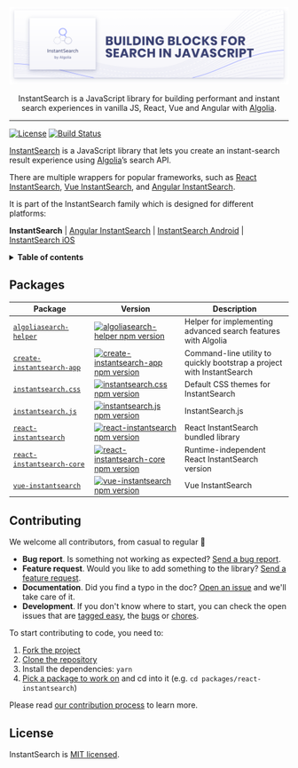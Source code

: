 <p align="center">
  <a href="https://www.algolia.com/doc/guides/building-search-ui/what-is-instantsearch/js/">
    <img alt="InstantSearch.js" src=".github/banner.png">
  </a>

  <p align="center">
    InstantSearch is a JavaScript library for building performant and instant search experiences in vanilla JS, React, Vue and Angular with <a href="https://www.algolia.com/?utm_source=instantsearch.js&utm_campaign=repository">Algolia</a>.
  </p>
</p>

---

[![License][license-image]][license-url]
[![Build Status][ci-svg]][ci-url]

[InstantSearch][instantsearch-docs] is a JavaScript library that lets you create an instant-search result experience using [Algolia][algolia-website]’s search API.

There are multiple wrappers for popular frameworks, such as [React InstantSearch][react-instantsearch-docs], [Vue InstantSearch][vue-instantsearch-docs], and [Angular InstantSearch][angular-instantsearch-docs].

It is part of the InstantSearch family which is designed for different platforms:

**InstantSearch** | [Angular InstantSearch][instantsearch-angular-github] | [InstantSearch Android][instantsearch-android-github] | [InstantSearch iOS][instantsearch-ios-github]

<details>
  <summary><strong>Table of contents</strong></summary>

<!-- START doctoc generated TOC please keep comment here to allow auto update -->
<!-- DON'T EDIT THIS SECTION, INSTEAD RE-RUN doctoc TO UPDATE -->


- [Packages](#packages)
- [Contributing](#contributing)
- [License](#license)

<!-- END doctoc generated TOC please keep comment here to allow auto update -->

</details>

## Packages

| Package | Version | Description |
| --- | --- | --- |
| [`algoliasearch-helper`](packages/algoliasearch-helper) | [![algoliasearch-helper npm version](https://img.shields.io/npm/v/algoliasearch-helper.svg?style=flat-square)](https://npmjs.org/package/algoliasearch-helper) | Helper for implementing advanced search features with Algolia |
| [`create-instantsearch-app`](packages/create-instantsearch-app) | [![create-instantsearch-app npm version](https://img.shields.io/npm/v/create-instantsearch-app.svg?style=flat-square)](https://npmjs.org/package/create-instantsearch-app) | Command-line utility to quickly bootstrap a project with InstantSearch |
| [`instantsearch.css`](packages/instantsearch.css) | [![instantsearch.css npm version](https://img.shields.io/npm/v/instantsearch.css.svg?style=flat-square)](https://npmjs.org/package/instantsearch.css) | Default CSS themes for InstantSearch |
| [`instantsearch.js`](packages/instantsearch.js) | [![instantsearch.js npm version](https://img.shields.io/npm/v/instantsearch.js.svg?style=flat-square)](https://npmjs.org/package/instantsearch.js) | InstantSearch.js |
| [`react-instantsearch`](packages/react-instantsearch) | [![react-instantsearch npm version](https://img.shields.io/npm/v/react-instantsearch.svg?style=flat-square)](https://npmjs.org/package/react-instantsearch)| React InstantSearch bundled library |
| [`react-instantsearch-core`](packages/react-instantsearch-core) | [![react-instantsearch-core npm version](https://img.shields.io/npm/v/react-instantsearch-core.svg?style=flat-square)](https://npmjs.org/package/react-instantsearch-core) | Runtime-independent React InstantSearch version |
| [`vue-instantsearch`](packages/vue-instantsearch) | [![vue-instantsearch npm version](https://img.shields.io/npm/v/vue-instantsearch.svg?style=flat-square)](https://npmjs.org/package/vue-instantsearch) | Vue InstantSearch |

## Contributing

We welcome all contributors, from casual to regular 💙

- **Bug report**. Is something not working as expected? [Send a bug report][contributing-bugreport].
- **Feature request**. Would you like to add something to the library? [Send a feature request][contributing-featurerequest].
- **Documentation**. Did you find a typo in the doc? [Open an issue][contributing-newissue] and we'll take care of it.
- **Development**. If you don't know where to start, you can check the open issues that are [tagged easy][contributing-label-easy], the [bugs][contributing-label-bug] or [chores][contributing-label-chore].

To start contributing to code, you need to:

1.  [Fork the project](https://help.github.com/articles/fork-a-repo/)
1.  [Clone the repository](https://help.github.com/articles/cloning-a-repository/)
1.  Install the dependencies: `yarn`
1.  [Pick a package to work on](#packages) and cd into it (e.g. `cd packages/react-instantsearch`)

Please read [our contribution process](CONTRIBUTING.md) to learn more.

## License

InstantSearch is [MIT licensed][license-url].

<!-- Badges -->

[ci-svg]: https://img.shields.io/circleci/project/github/algolia/instantsearch.svg?style=flat-square
[ci-url]: https://circleci.com/gh/algolia/instantsearch
[license-image]: http://img.shields.io/badge/license-MIT-green.svg?style=flat-square
[license-url]: LICENSE

<!-- Links -->

[algolia-website]: https://www.algolia.com/?utm_source=instantsearch.js&utm_campaign=repository "Algolia's website"
[instantsearch-docs]: https://www.algolia.com/doc/guides/building-search-ui/what-is-instantsearch/js/?utm_source=instantsearch.js&utm_campaign=repository "InstantSearch.js documentation"
[react-instantsearch-docs]: https://www.algolia.com/doc/guides/building-search-ui/what-is-instantsearch/react/?utm_source=instantsearch.js&utm_campaign=repository "React InstantSearch documentation"
[vue-instantsearch-docs]: https://www.algolia.com/doc/guides/building-search-ui/what-is-instantsearch/vue/?utm_source=instantsearch.js&utm_campaign=repository "Vue InstantSearch documentation"
[angular-instantsearch-docs]: https://www.algolia.com/doc/guides/building-search-ui/what-is-instantsearch/angular/?utm_source=instantsearch.js&utm_campaign=repository "Angular InstantSearch documentation"
[instantsearch-android-github]: https://github.com/algolia/instantsearch-android
[instantsearch-ios-github]: https://github.com/algolia/instantsearch-ios
[instantsearch-angular-github]: https://github.com/algolia/angular-instantsearch
[contributing-bugreport]: https://github.com/algolia/instantsearch.js/issues/new?template=BUG_REPORT.yml&labels=triage
[contributing-featurerequest]: https://github.com/algolia/instantsearch.js/discussions/new?category=ideas&labels=triage&title=Feature%20request%3A%20
[contributing-newissue]: https://github.com/algolia/instantsearch.js/issues/new?labels=triage
[contributing-label-easy]: https://github.com/algolia/instantsearch.js/issues?q=is%3Aopen+is%3Aissue+label%3A%22Difficulty%3A+Easy%22
[contributing-label-bug]: https://github.com/algolia/instantsearch.js/issues?q=is%3Aissue+is%3Aopen+label%3A%22Type%3A+Bug%22
[contributing-label-chore]: https://github.com/algolia/instantsearch.js/issues?q=is%3Aissue+is%3Aopen+label%3A%22Type%3A+Chore%22
